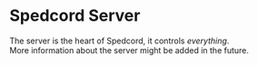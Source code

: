 # Spedcord Server
The server is the heart of Spedcord, it controls *everything*.\
More information about the server might be added in the future.